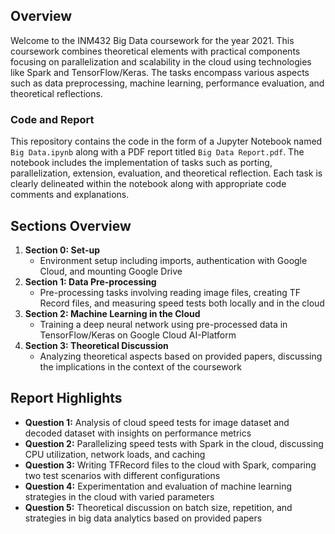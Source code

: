 ## Overview
Welcome to the INM432 Big Data coursework for the year 2021. This coursework combines theoretical elements with practical components focusing on parallelization and scalability in the cloud using technologies like Spark and TensorFlow/Keras. The tasks encompass various aspects such as data preprocessing, machine learning, performance evaluation, and theoretical reflections.

### Code and Report
This repository contains the code in the form of a Jupyter Notebook named `Big Data.ipynb` along with a PDF report titled `Big Data Report.pdf`. The notebook includes the implementation of tasks such as porting, parallelization, extension, evaluation, and theoretical reflection. Each task is clearly delineated within the notebook along with appropriate code comments and explanations.

## Sections Overview
1. **Section 0: Set-up**
   - Environment setup including imports, authentication with Google Cloud, and mounting Google Drive
2. **Section 1: Data Pre-processing**
   - Pre-processing tasks involving reading image files, creating TF Record files, and measuring speed tests both locally and in the cloud
3. **Section 2: Machine Learning in the Cloud**
   - Training a deep neural network using pre-processed data in TensorFlow/Keras on Google Cloud AI-Platform
4. **Section 3: Theoretical Discussion**
   - Analyzing theoretical aspects based on provided papers, discussing the implications in the context of the coursework

## Report Highlights
- **Question 1:** Analysis of cloud speed tests for image dataset and decoded dataset with insights on performance metrics
- **Question 2:** Parallelizing speed tests with Spark in the cloud, discussing CPU utilization, network loads, and caching
- **Question 3:** Writing TFRecord files to the cloud with Spark, comparing two test scenarios with different configurations
- **Question 4:** Experimentation and evaluation of machine learning strategies in the cloud with varied parameters
- **Question 5:** Theoretical discussion on batch size, repetition, and strategies in big data analytics based on provided papers


